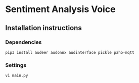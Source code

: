 # Sentiment Analysis Voice


## Installation instructions


###

### Dependencies

```
pip3 install audeer audonnx audinterface pickle paho-mqtt

```

### Settings

```
vi main.py

```

